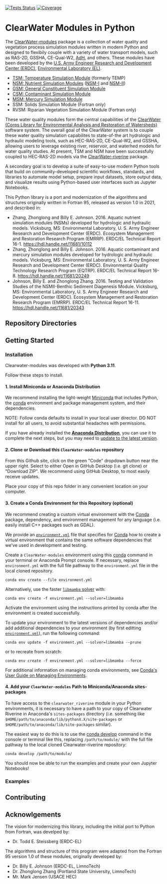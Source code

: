 [![Tests Status](https://github.com/EcohydrologyTeam/ClearWater-modules/actions/workflows/tests.yml/badge.svg)](https://github.com/EcohydrologyTeam/ClearWater-modules/actions/workflows/tests.yml)
[![Coverage](https://codecov.io/gh/EcohydrologyTeam/ClearWater-modules/graph/badge.svg)](https://codecov.io/gh/EcohydrologyTeam/ClearWater-modules)

# ClearWater Modules in Python

The [ClearWater-modules](https://github.com/EcohydrologyTeam/ClearWater-modules) package is a collection of water quality and vegetation process simulation modules written in modern Python and designed to flexibily couple with a variety of water transport models, such as RAS-2D, GSSHA, CE-Qual-W2, [AdH](https://www.erdc.usace.army.mil/Locations/CHL/AdH/), and others. These modules have been developed by the [U.S. Army Engineer Research and Development Center (ERDC)](https://www.erdc.usace.army.mil), [Environmental Laboratory (EL)](https://www.erdc.usace.army.mil/Locations/EL/).

- [TSM: Temperature Simulation Module](src/clearwater_modules/tsm) (formerly TEMP)
- [NSM: Nutrient Simulation Modules](src/clearwater_modules/nsm1) ([NSM-I](src/clearwater_modules/nsm1) and [NSM-II](src/clearwater_modules/nsm2))
- [GSM: General Constituent Simulation Module](src/clearwater_modules/gsm)
- [CSM: Contaminant Simulation Module](src/clearwater_modules/csm)
- [MSM: Mercury Simulation Module](src/clearwater_modules/msm)
- SSM: Solids Simulation Module (Fortran only)
- RVSM: Riparian Vegetation Simulation Module (Fortran only)

These water quality modules form the central capabilities of the [ClearWater (Corps Library for Environmental Analysis and Restoration of Watersheds)](https://ui.adsabs.harvard.edu/abs/2023EGUGA..2512470S/abstract) software system. The overall goal of the ClearWater system is to couple these water quality simulation capabilites to state-of-the art hydrologic and hydraulic modeling tools, such as HEC-RAS-2D, CE-Qual-W2, and GSSHA, allowing users to leverage existing river, reservoir, and waterhed models for water quality studies. At present, TSM and NSM have been successfully coupled to HEC-RAS-2D models via the [ClearWater-riverine]([url](https://github.com/EcohydrologyTeam/ClearWater-riverine)) package.

A secondary goal is to develop a suite of easy-to-use modern Python tools that build on community-developed scientific workflows, standards, and libraries to automate model setup, prepare input datasets, store output data, and visualize results using Python-based user interfaces such as Jupyter Notebooks.

This Python library is a port and modernization of the algorithms and structures originally written in Fortran 95, released as version 1.0 in 2021, and described in:

- Zhang, Zhonglong and Billy E. Johnson. 2016. Aquatic nutrient simulation modules (NSMs) developed for hydrologic and hydraulic models. Vicksburg, MS: Environmental Laboratory, U. S. Army Engineer Research and Development Center (ERDC). Ecosystem Management and Restoration Research Program (EMRRP). ERDC/EL Technical Report 16-1. https://hdl.handle.net/11681/10112
- Zhang, Zhonglong and Billy E. Johnson. 2016. Aquatic contaminant and mercury simulation modules developed for hydrologic and hydraulic models. Vicksburg, MS: Environmental Laboratory, U. S. Army Engineer Research and Development Center (ERDC). Environmental Quality Technology Research Program (EQTRP). ERDC/EL Technical Report 16-8. https://hdl.handle.net/11681/20249
- Johnson, Billy E. and Zhonglong Zhang. 2016. Testing and Validation Studies of the NSMII-Benthic Sediment Diagenesis Module. Vicksburg, MS: Environmental Laboratory, U. S. Army Engineer Research and Development Center (ERDC). Ecosystem Management and Restoration Research Program (EMRRP). ERDC/EL Technical Report 16-11. https://hdl.handle.net/11681/20343

## Repository Directories


## Getting Started

### Installation

Clearwater-modules was developed with **Python 3.11**. 

Follow these steps to install.

#### 1. Install Miniconda or Anaconda Distribution

We recommend installing the light-weight [Miniconda](https://docs.conda.io/projects/miniconda/en/latest/) that includes Python, the [conda](https://conda.io/docs/) environment and package management system, and their dependencies.

NOTE: Follow conda defaults to install in your local user director. DO NOT install for all users, to avoid substantial headaches with permissions.

If you have already installed the [**Anaconda Distribution**](https://www.anaconda.com/download), you can use it to complete the next steps, but you may need to [update to the latest version](https://docs.anaconda.com/free/anaconda/install/update-version/).

#### 2. Clone or Download this `ClearWater-modules` repository

From this Github site, click on the green "Code" dropdown button near the upper right. Select to either Open in GitHub Desktop (i.e. git clone) or "Download ZIP". We recommend using GitHub Desktop, to most easily receive updates.

Place your copy of this repo folder in any convenient location on your computer.

#### 3. Create a Conda Environment for this Repository (optional) 

We recommend creating a custom virtual environment with the [Conda](https://conda.io/docs/) package, dependency, and environment management for any language (i.e. easily install C++ packages such as GDAL).

We provide an [`environment.yml`](environment.yml) file that specifies for [Conda](https://conda.io/docs/) how to create a virtual environment that contains the same software dependencies that we've used in development and testing.

Create a `ClearWater-modules` environment using this [conda](https://conda.io/docs/) command in your terminal or Anaconda Prompt console. If necessary, replace `environment.yml` with the full file pathway to the `environment.yml` file in the local cloned repository.

```shell
conda env create --file environment.yml
```

Alternatively, use the faster [`libmamba` solver](https://conda.github.io/conda-libmamba-solver/getting-started/) with:

```shell
conda env create -f environment.yml --solver=libmamba
```

Activate the environment using the instructions printed by conda after the environment is created successfully.

To update your environment to the latest versions of dependencies and/or add additional dependencies to your environment (by first editting [`environment.yml`](environment.yml)), run the following command:

```shell
conda env update -f environment.yml --solver=libmamba --prune
```

or to recreate from scratch:

```shell
conda env create -f environment.yml --solver=libmamba --force
```

For additional information on managing conda environments, see [Conda's User Guide on Managing Environments](https://docs.conda.io/projects/conda/en/stable/user-guide/tasks/manage-environments.html).

#### 4. Add your `ClearWater-modules` Path to Miniconda/Anaconda sites-packages

To have access to the `clearwater_riverine` module in your Python environments, it is necessary to have a path to your copy of Clearwater Riverine in Anaconda's `sites-packages` directory (i.e. something like `$HOME/path/to/anaconda/lib/pythonX.X/site-packages` or `$HOME/path/to/anaconda/lib/site-packages` similar).

The easiest way to do this is to use the [conda develop](https://docs.conda.io/projects/conda-build/en/latest/resources/commands/conda-develop.html) command in the console or terminal like this, replacing `/path/to/module/` with the full file pathway to the local cloned Clearwater-riverine repository:

```console
conda develop /path/to/module/
```

You should now be able to run the examples and create your own Jupyter Notebooks!


### Examples


## Contributing


## Acknowlgements

The vision for modernizing this library, including the initial port to Python from Fortran, was develped by:

- Dr. Todd E. Steissberg (ERDC-EL)

The algorithms and structure of this program were adapted from the Fortran 95 version 1.0 of these modules, originally developed by:

- Dr. Billy E. Johnson (ERDC-EL, LimnoTech)
- Dr. Zhonglong Zhang (Portland State University, LimnoTech)
- Mr. Mark Jensen (USACE HEC)

